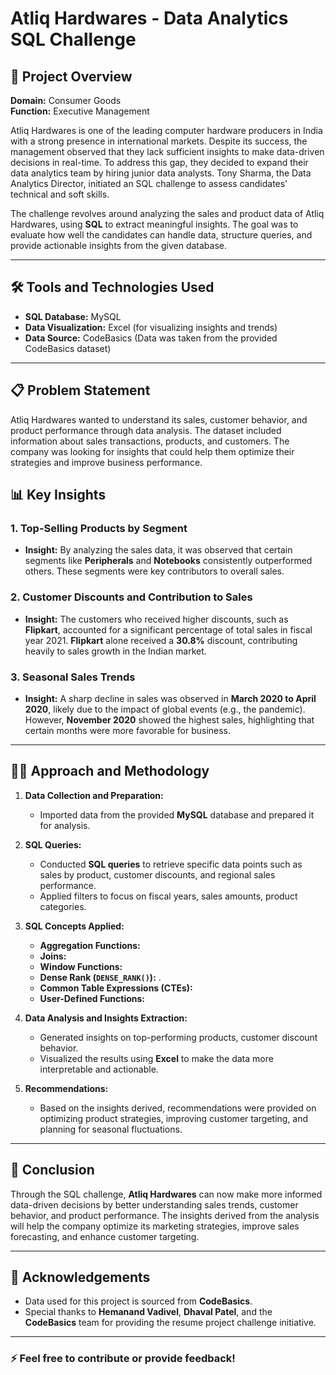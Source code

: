 # Atliq Hardwares - Data Analytics SQL Challenge

## 🚀 Project Overview

**Domain:** Consumer Goods  
**Function:** Executive Management

Atliq Hardwares is one of the leading computer hardware producers in India with a strong presence in international markets. Despite its success, the management observed that they lack sufficient insights to make data-driven decisions in real-time. To address this gap, they decided to expand their data analytics team by hiring junior data analysts. Tony Sharma, the Data Analytics Director, initiated an SQL challenge to assess candidates' technical and soft skills.

The challenge revolves around analyzing the sales and product data of Atliq Hardwares, using **SQL** to extract meaningful insights. The goal was to evaluate how well the candidates can handle data, structure queries, and provide actionable insights from the given database.

---

## 🛠️ Tools and Technologies Used

- **SQL Database:** MySQL
- **Data Visualization:** Excel (for visualizing insights and trends)
- **Data Source:** CodeBasics (Data was taken from the provided CodeBasics dataset)

---

## 📋 Problem Statement

Atliq Hardwares wanted to understand its sales, customer behavior, and product performance through data analysis. The dataset included information about sales transactions, products, and customers. The company was looking for insights that could help them optimize their strategies and improve business performance.


## 📊 Key Insights

### 1. **Top-Selling Products by Segment**  
- **Insight:** By analyzing the sales data, it was observed that certain segments like **Peripherals** and **Notebooks** consistently outperformed others. These segments were key contributors to overall sales.

### 2. **Customer Discounts and Contribution to Sales**  
- **Insight:** The customers who received higher discounts, such as **Flipkart**, accounted for a significant percentage of total sales in fiscal year 2021. **Flipkart** alone received a **30.8%** discount, contributing heavily to sales growth in the Indian market.

### 3. **Seasonal Sales Trends**  
- **Insight:** A sharp decline in sales was observed in **March 2020 to April 2020**, likely due to the impact of global events (e.g., the pandemic). However, **November 2020** showed the highest sales, highlighting that certain months were more favorable for business.

---

## 🧑‍💻 Approach and Methodology

1. **Data Collection and Preparation:**
   - Imported data from the provided **MySQL** database and prepared it for analysis.

2. **SQL Queries:**
   - Conducted **SQL queries** to retrieve specific data points such as sales by product, customer discounts, and regional sales performance.
   - Applied filters to focus on fiscal years, sales amounts, product categories.

3. **SQL Concepts Applied:**
   - **Aggregation Functions:** 
   - **Joins:**
   - **Window Functions:** 
   - **Dense Rank (`DENSE_RANK()`):** .
   - **Common Table Expressions (CTEs):** 
   - **User-Defined Functions:**
     
4. **Data Analysis and Insights Extraction:**
   - Generated insights on top-performing products, customer discount behavior.
   - Visualized the results using **Excel** to make the data more interpretable and actionable.

5. **Recommendations:**
   - Based on the insights derived, recommendations were provided on optimizing product strategies, improving customer targeting, and planning for seasonal fluctuations.

---

## 🏁 Conclusion

Through the SQL challenge, **Atliq Hardwares** can now make more informed data-driven decisions by better understanding sales trends, customer behavior, and product performance. The insights derived from the analysis will help the company optimize its marketing strategies, improve sales forecasting, and enhance customer targeting.

---

## 🙏 Acknowledgements

- Data used for this project is sourced from **CodeBasics**.
- Special thanks to **Hemanand Vadivel**, **Dhaval Patel**, and the **CodeBasics** team for providing the resume project challenge initiative.

---

### ⚡ Feel free to contribute or provide feedback!
